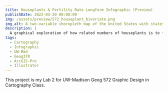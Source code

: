 ```yaml
---
title: Houseplants & Fertility Rate Longform Infographic (Preview)
publishDate: 2023-03-20 00:00:00
img: /assets/preview/572_houseplant_bivariate.png
img_alt: A two-variable choropleth map of the United States with states colored by fertility rate and number of houseplants bought.
description: |
  A graphical exploration of how related numbers of houseplants is to fertility rate in the USA.
tags:
  - Cartography
  - Infographic
  - UW-Mad
  - Geog370
  - ArcGIS-Pro
  - Illustrator
---
```


This project is my Lab 2 for UW-Madison Geog 572 Graphic Design in Cartography Class.